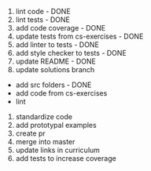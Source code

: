 1. lint code - DONE
1. lint tests - DONE
1. add code coverage - DONE
1. update tests from cs-exercises - DONE
1. add linter to tests - DONE
1. add style checker to tests - DONE
1. update README - DONE
1. update solutions branch
  - add src folders - DONE
  - add code from cs-exercises
  - lint
1. standardize code
1. add prototypal examples
1. create pr
1. merge into master
1. update links in curriculum
1. add tests to increase coverage
